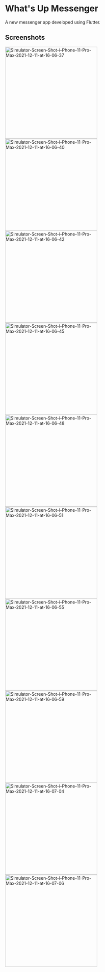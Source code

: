 # What's Up Messenger

A new messenger app developed using Flutter.

## Screenshots

<a href="https://ibb.co/5BB1CfS"><img src="https://i.ibb.co/3BBTVLj/Simulator-Screen-Shot-i-Phone-11-Pro-Max-2021-12-11-at-16-06-37.png" alt="Simulator-Screen-Shot-i-Phone-11-Pro-Max-2021-12-11-at-16-06-37" height="300"></a>
<a href="https://ibb.co/RpZFSdv"><img src="https://i.ibb.co/Y7YCWwR/Simulator-Screen-Shot-i-Phone-11-Pro-Max-2021-12-11-at-16-06-40.png" alt="Simulator-Screen-Shot-i-Phone-11-Pro-Max-2021-12-11-at-16-06-40" height="300"></a>
<a href="https://ibb.co/PNz8nt5"><img src="https://i.ibb.co/804VpXj/Simulator-Screen-Shot-i-Phone-11-Pro-Max-2021-12-11-at-16-06-42.png" alt="Simulator-Screen-Shot-i-Phone-11-Pro-Max-2021-12-11-at-16-06-42" height="300"></a>
<a href="https://ibb.co/Vtnq5bY"><img src="https://i.ibb.co/47vV3CR/Simulator-Screen-Shot-i-Phone-11-Pro-Max-2021-12-11-at-16-06-45.png" alt="Simulator-Screen-Shot-i-Phone-11-Pro-Max-2021-12-11-at-16-06-45" height="300"></a>
<a href="https://ibb.co/r6b5F6k"><img src="https://i.ibb.co/VSHMJSV/Simulator-Screen-Shot-i-Phone-11-Pro-Max-2021-12-11-at-16-06-48.png" alt="Simulator-Screen-Shot-i-Phone-11-Pro-Max-2021-12-11-at-16-06-48" height="300"></a>
<a href="https://ibb.co/Z80XJ7H"><img src="https://i.ibb.co/9T7gvSw/Simulator-Screen-Shot-i-Phone-11-Pro-Max-2021-12-11-at-16-06-51.png" alt="Simulator-Screen-Shot-i-Phone-11-Pro-Max-2021-12-11-at-16-06-51" height="300"></a>
<a href="https://ibb.co/r7qXpy6"><img src="https://i.ibb.co/FxcdY7w/Simulator-Screen-Shot-i-Phone-11-Pro-Max-2021-12-11-at-16-06-55.png" alt="Simulator-Screen-Shot-i-Phone-11-Pro-Max-2021-12-11-at-16-06-55" height="300"></a>
<a href="https://ibb.co/WzQN3H9"><img src="https://i.ibb.co/t2SwhHf/Simulator-Screen-Shot-i-Phone-11-Pro-Max-2021-12-11-at-16-06-59.png" alt="Simulator-Screen-Shot-i-Phone-11-Pro-Max-2021-12-11-at-16-06-59" height="300"></a>
<a href="https://ibb.co/XLKMcxc"><img src="https://i.ibb.co/LRcHVdV/Simulator-Screen-Shot-i-Phone-11-Pro-Max-2021-12-11-at-16-07-04.png" alt="Simulator-Screen-Shot-i-Phone-11-Pro-Max-2021-12-11-at-16-07-04" height="300"></a>
<a href="https://ibb.co/02LMxRs"><img src="https://i.ibb.co/sR4wZdW/Simulator-Screen-Shot-i-Phone-11-Pro-Max-2021-12-11-at-16-07-06.png" alt="Simulator-Screen-Shot-i-Phone-11-Pro-Max-2021-12-11-at-16-07-06" height="300"></a>


